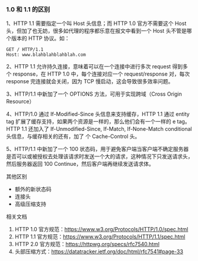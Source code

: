 ### 1.0 和 1.1 的区别

1、HTTP 1.1 需要指定一个叫 Host 头信息；而 HTTP 1.0 官方不需要这个 Host 头，但加了也无妨，很多如代理的程序都乐意在报文中看到一个 Host 头不管是哪个版本的 HTTP 协议。如：

```
GET / HTTP/1.1
Host: www.blahblahblahblah.com
```

2、HTTP 1.1 允许持久连接，意味着可以在一个连接中进行多次 request 得到多个 response，在 HTTP 1.0 中，每个连接对应一个 request/response 对，每次 response 完连接就会关闭，因为 TCP 慢启动，这会导致很多效率问题。

3、HTTP/1.1 中新加了一个 OPTIONS 方法，可用于实现跨域（Cross Origin Resource）

4、HTTP/1.0 通过 If-Modified-Since 头信息来支持缓存，HTTP 1.1 通过 entity tag 扩展了缓存支持，如果两个资源是一样的，那么他们会有一个一样的 e tag。HTTP 1.1 还加入了 If-Unmodified-Since, If-Match, If-None-Match conditional 头信息，与缓存相关的还有，加了 个  Cache-Control 头。

5、HTTP/1.1 中新加了一个 100 状态码，用于避免客户端当客户端不确定服务器是否可以或被授权去处理该请求时发送一个大的请求，这种情况下只发送请求头，然后服务器返回 100 Continue，然后客户端再继续发送请求体。

其他区别

- 额外的新状态码
- 连接头
- 高级压缩支持





相关文档

1. HTTP 1.0 官方规范：https://www.w3.org/Protocols/HTTP/1.0/spec.html
2. HTTP 1.1 官方规范：https://www.w3.org/Protocols/HTTP/1.1/spec.html
3. HTTP 2.0 官方规范：https://httpwg.org/specs/rfc7540.html
4. 头部压缩方式：https://datatracker.ietf.org/doc/html/rfc7541#page-33
